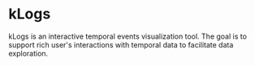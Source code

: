 # kLogs
kLogs is an interactive temporal events visualization tool.
The goal is to support rich user's interactions with temporal data to facilitate data exploration.
